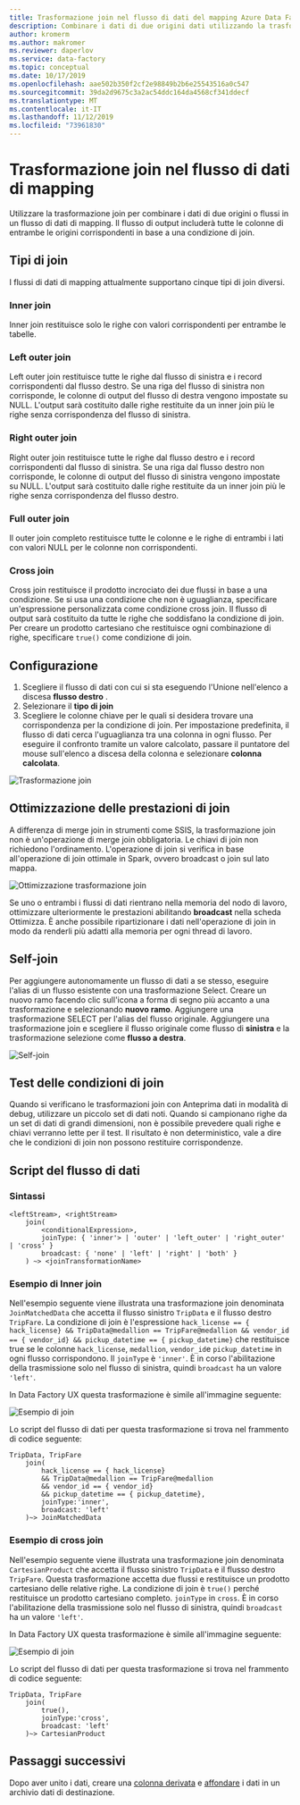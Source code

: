 ```yaml
---
title: Trasformazione join nel flusso di dati del mapping Azure Data Factory
description: Combinare i dati di due origini dati utilizzando la trasformazione join nel flusso di dati di mapping Azure Data Factory
author: kromerm
ms.author: makromer
ms.reviewer: daperlov
ms.service: data-factory
ms.topic: conceptual
ms.date: 10/17/2019
ms.openlocfilehash: aae502b350f2cf2e98849b2b6e25543516a0c547
ms.sourcegitcommit: 39da2d9675c3a2ac54ddc164da4568cf341ddecf
ms.translationtype: MT
ms.contentlocale: it-IT
ms.lasthandoff: 11/12/2019
ms.locfileid: "73961830"
---
```

# <a name="join-transformation-in-mapping-data-flow"></a>Trasformazione join nel flusso di dati di mapping

Utilizzare la trasformazione join per combinare i dati di due origini o flussi in un flusso di dati di mapping. Il flusso di output includerà tutte le colonne di entrambe le origini corrispondenti in base a una condizione di join. 

## <a name="join-types"></a>Tipi di join

I flussi di dati di mapping attualmente supportano cinque tipi di join diversi.

### <a name="inner-join"></a>Inner join

Inner join restituisce solo le righe con valori corrispondenti per entrambe le tabelle.

### <a name="left-outer"></a>Left outer join

Left outer join restituisce tutte le righe dal flusso di sinistra e i record corrispondenti dal flusso destro. Se una riga del flusso di sinistra non corrisponde, le colonne di output del flusso di destra vengono impostate su NULL. L'output sarà costituito dalle righe restituite da un inner join più le righe senza corrispondenza del flusso di sinistra.

### <a name="right-outer"></a>Right outer join

Right outer join restituisce tutte le righe dal flusso destro e i record corrispondenti dal flusso di sinistra. Se una riga dal flusso destro non corrisponde, le colonne di output del flusso di sinistra vengono impostate su NULL. L'output sarà costituito dalle righe restituite da un inner join più le righe senza corrispondenza del flusso destro.

### <a name="full-outer"></a>Full outer join

Il outer join completo restituisce tutte le colonne e le righe di entrambi i lati con valori NULL per le colonne non corrispondenti.

### <a name="cross-join"></a>Cross join

Cross join restituisce il prodotto incrociato dei due flussi in base a una condizione. Se si usa una condizione che non è uguaglianza, specificare un'espressione personalizzata come condizione cross join. Il flusso di output sarà costituito da tutte le righe che soddisfano la condizione di join. Per creare un prodotto cartesiano che restituisce ogni combinazione di righe, specificare `true()` come condizione di join.

## <a name="configuration"></a>Configurazione

1. Scegliere il flusso di dati con cui si sta eseguendo l'Unione nell'elenco a discesa **flusso destro** .
1. Selezionare il **tipo di join**
1. Scegliere le colonne chiave per le quali si desidera trovare una corrispondenza per la condizione di join. Per impostazione predefinita, il flusso di dati cerca l'uguaglianza tra una colonna in ogni flusso. Per eseguire il confronto tramite un valore calcolato, passare il puntatore del mouse sull'elenco a discesa della colonna e selezionare **colonna calcolata**.

![Trasformazione join](media/data-flow/join.png "Join")

## <a name="optimizing-join-performance"></a>Ottimizzazione delle prestazioni di join

A differenza di merge join in strumenti come SSIS, la trasformazione join non è un'operazione di merge join obbligatoria. Le chiavi di join non richiedono l'ordinamento. L'operazione di join si verifica in base all'operazione di join ottimale in Spark, ovvero broadcast o join sul lato mappa.

![Ottimizzazione trasformazione join](media/data-flow/joinoptimize.png "Ottimizzazione del join")

Se uno o entrambi i flussi di dati rientrano nella memoria del nodo di lavoro, ottimizzare ulteriormente le prestazioni abilitando **broadcast** nella scheda Ottimizza. È anche possibile ripartizionare i dati nell'operazione di join in modo da renderli più adatti alla memoria per ogni thread di lavoro.

## <a name="self-join"></a>Self-join

Per aggiungere autonomamente un flusso di dati a se stesso, eseguire l'alias di un flusso esistente con una trasformazione Select. Creare un nuovo ramo facendo clic sull'icona a forma di segno più accanto a una trasformazione e selezionando **nuovo ramo**. Aggiungere una trasformazione SELECT per l'alias del flusso originale. Aggiungere una trasformazione join e scegliere il flusso originale come flusso di **sinistra** e la trasformazione selezione come **flusso a destra**.

![Self-join](media/data-flow/selfjoin.png "Self-join")

## <a name="testing-join-conditions"></a>Test delle condizioni di join

Quando si verificano le trasformazioni join con Anteprima dati in modalità di debug, utilizzare un piccolo set di dati noti. Quando si campionano righe da un set di dati di grandi dimensioni, non è possibile prevedere quali righe e chiavi verranno lette per il test. Il risultato è non deterministico, vale a dire che le condizioni di join non possono restituire corrispondenze.

## <a name="data-flow-script"></a>Script del flusso di dati

### <a name="syntax"></a>Sintassi

```
<leftStream>, <rightStream>
    join(
        <conditionalExpression>,
        joinType: { 'inner'> | 'outer' | 'left_outer' | 'right_outer' | 'cross' }
        broadcast: { 'none' | 'left' | 'right' | 'both' }
    ) ~> <joinTransformationName>
```

### <a name="inner-join-example"></a>Esempio di Inner join

Nell'esempio seguente viene illustrata una trasformazione join denominata `JoinMatchedData` che accetta il flusso sinistro `TripData` e il flusso destro `TripFare`.  La condizione di join è l'espressione `hack_license == { hack_license} && TripData@medallion == TripFare@medallion && vendor_id == { vendor_id} && pickup_datetime == { pickup_datetime}` che restituisce true se le colonne `hack_license`, `medallion`, `vendor_id`e `pickup_datetime` in ogni flusso corrispondono. Il `joinType` è `'inner'`. È in corso l'abilitazione della trasmissione solo nel flusso di sinistra, quindi `broadcast` ha un valore `'left'`.

In Data Factory UX questa trasformazione è simile all'immagine seguente:

![Esempio di join](media/data-flow/join-script1.png "Esempio di join")

Lo script del flusso di dati per questa trasformazione si trova nel frammento di codice seguente:

```
TripData, TripFare
    join(
        hack_license == { hack_license}
        && TripData@medallion == TripFare@medallion
        && vendor_id == { vendor_id}
        && pickup_datetime == { pickup_datetime},
        joinType:'inner',
        broadcast: 'left'
    )~> JoinMatchedData
```

### <a name="cross-join-example"></a>Esempio di cross join

Nell'esempio seguente viene illustrata una trasformazione join denominata `CartesianProduct` che accetta il flusso sinistro `TripData` e il flusso destro `TripFare`. Questa trasformazione accetta due flussi e restituisce un prodotto cartesiano delle relative righe. La condizione di join è `true()` perché restituisce un prodotto cartesiano completo. `joinType` in `cross`. È in corso l'abilitazione della trasmissione solo nel flusso di sinistra, quindi `broadcast` ha un valore `'left'`.

In Data Factory UX questa trasformazione è simile all'immagine seguente:

![Esempio di join](media/data-flow/join-script2.png "Esempio di join")

Lo script del flusso di dati per questa trasformazione si trova nel frammento di codice seguente:

```
TripData, TripFare
    join(
        true(),
        joinType:'cross',
        broadcast: 'left'
    )~> CartesianProduct
```

## <a name="next-steps"></a>Passaggi successivi

Dopo aver unito i dati, creare una [colonna derivata](data-flow-derived-column.md) e [affondare](data-flow-sink.md) i dati in un archivio dati di destinazione.
